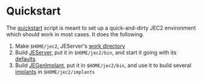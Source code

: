 Quickstart
==========
The [quickstart](../quickstart.sh) script is meant to set up a quick-and-dirty
JEC2 environment which should work in most cases.  It does the following.

1. Make `$HOME/jec2`, JEServer's [work directory](./jeserver.md#work-directory)
2. Build [JEServer](./jeserver.md), put it in `$HOME/jec2/bin`,
   and start it going with its [defaults](./jeserver.md#defaults)
3. Build [JEGenImplant](./jegenimplant.md), put it in `$HOME/jec2/bin`, and use
   it to build several [implants](./jeimplant.md) in `$HOME/jec2/implants`
